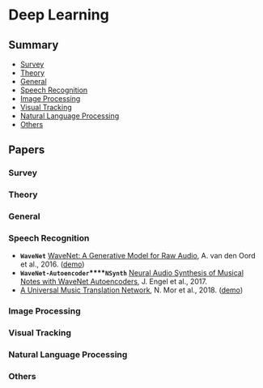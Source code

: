 # Deep Learning

## Summary

* [Survey](#survey)
* [Theory](#theory)
* [General](#general)
* [Speech Recognition](#speech-recognition)
* [Image Processing](#image-processing)
* [Visual Tracking](#visual-tracking)
* [Natural Language Processing](#natural-language-processing)
* [Others](#others)

## Papers

### Survey

### Theory

### General

### Speech Recognition

* **`WaveNet`** [WaveNet: A Generative Model for Raw Audio](https://arxiv.org/abs/1609.03499), A. van den Oord et al., 2016. ([demo](https://deepmind.com/blog/wavenet-generative-model-raw-audio/))
* **`WaveNet-Autoencoder`****`NSynth`** [Neural Audio Synthesis of Musical Notes with WaveNet Autoencoders](https://arxiv.org/abs/1704.01279), J. Engel et al., 2017.
* [A Universal Music Translation Network](https://arxiv.org/abs/1805.07848), N. Mor et al., 2018. ([demo](https://research.fb.com/publications/a-universal-music-translation-network/))

### Image Processing

### Visual Tracking

### Natural Language Processing

### Others

